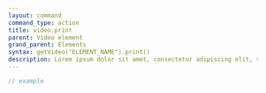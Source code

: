 ```yaml
---
layout: command
command_type: action
title: video.print
parent: Video element
grand_parent: Elements
syntax: getVideo("ELEMENT_NAME").print()
description: Lorem ipsum dolor sit amet, consectetur adipiscing elit, sed do eiusmod tempor incididunt ut labore et dolore magna aliqua. Ut enim ad minim veniam, quis nostrud exercitation ullamco laboris nisi ut aliquip ex ea commodo consequat.
---
```


```javascript
// example
```